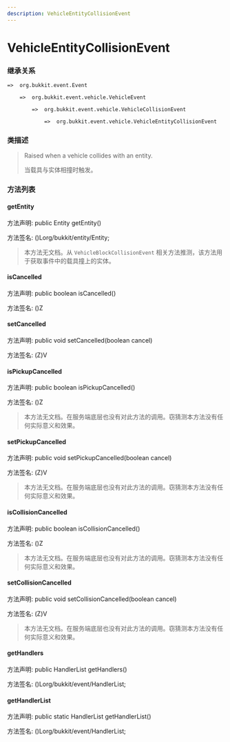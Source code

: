 ```yaml
---
description: VehicleEntityCollisionEvent
---
```


# VehicleEntityCollisionEvent

### 继承关系

    =>  org.bukkit.event.Event

        =>  org.bukkit.event.vehicle.VehicleEvent

            =>  org.bukkit.event.vehicle.VehicleCollisionEvent

                =>  org.bukkit.event.vehicle.VehicleEntityCollisionEvent

### 类描述

> Raised when a vehicle collides with an entity.
>
> 当载具与实体相撞时触发。

### 方法列表

#### getEntity

方法声明: public Entity getEntity()

方法签名: ()Lorg/bukkit/entity/Entity;

> 本方法无文档。从 `VehicleBlockCollisionEvent` 相关方法推测，该方法用于获取事件中的载具撞上的实体。

#### isCancelled

方法声明: public boolean isCancelled()

方法签名: ()Z

#### setCancelled

方法声明: public void setCancelled(boolean cancel)

方法签名: (Z)V

#### isPickupCancelled

方法声明: public boolean isPickupCancelled()

方法签名: ()Z

> 本方法无文档。在服务端底层也没有对此方法的调用。窃猜测本方法没有任何实际意义和效果。

#### setPickupCancelled

方法声明: public void setPickupCancelled(boolean cancel)

方法签名: (Z)V

> 本方法无文档。在服务端底层也没有对此方法的调用。窃猜测本方法没有任何实际意义和效果。

#### isCollisionCancelled

方法声明: public boolean isCollisionCancelled()

方法签名: ()Z

> 本方法无文档。在服务端底层也没有对此方法的调用。窃猜测本方法没有任何实际意义和效果。

#### setCollisionCancelled

方法声明: public void setCollisionCancelled(boolean cancel)

方法签名: (Z)V

> 本方法无文档。在服务端底层也没有对此方法的调用。窃猜测本方法没有任何实际意义和效果。

#### getHandlers

方法声明: public HandlerList getHandlers()

方法签名: ()Lorg/bukkit/event/HandlerList;

#### getHandlerList

方法声明: public static HandlerList getHandlerList()

方法签名: ()Lorg/bukkit/event/HandlerList;